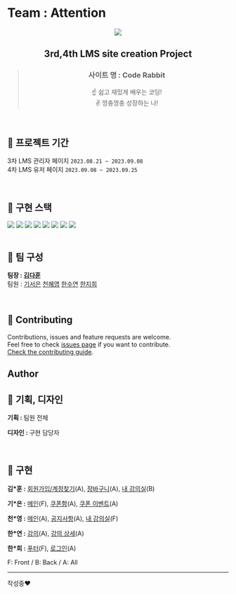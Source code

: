 <h1>Team : Attention</h1>
<div align="center">
  <img src="https://i.postimg.cc/DfX5958C/Code-Rabbit.png">
  <h2>3rd,4th LMS site creation Project</h2>

> <h3>사이트 명 : Code Rabbit </h3>☝️ 쉽고 재밌게 배우는 코딩! <br>✌️ 껑충껑충 성장하는 나!
</div>
<br>

## 📝 프로젝트 기간

3차 LMS 관리자 페이지 `2023.08.21 ~ 2023.09.08`<br>
4차 LMS 유저 페이지 `2023.09.08 ~ 2023.09.25`

<br>

## 🚀 구현 스택
<span>
  <img src="https://img.shields.io/badge/HTML5-E34F26?style=flat&logo=html5&logoColor=white">
  <img src="https://img.shields.io/badge/CSS3-1572B6?style=flat&logo=css3&logoColor=white">
  <img src="https://img.shields.io/badge/JavaScript-F7DF1E?style=flat&logo=javascript&logoColor=white"/>
  <img src="https://img.shields.io/badge/jQuery-0769AD?style=flat&logo=jquery&logoColor=white">
  <img src="https://img.shields.io/badge/Bootstrap-7952B3?style=flat&logo=bootstrap&logoColor=white"/>
  <img src="https://img.shields.io/badge/php-777BB4?style=flat&logo=php&logoColor=white">
  <img src="https://img.shields.io/badge/MySQL-0769AD?style=flat&logo=mysql&logoColor=white"/>
  <img src="https://img.shields.io/badge/Apache-D21218?style=flat&logo=apache&logoColor=white"/>
</span>

<br>
<br>

## 🐰 팀 구성

**팀장 : [김다훈](https://github.com/hoon95)**<br />
팀원 : [기서은](https://github.com/rltjdms) 
[천혜영](https://github.com/HyeYoungee)
[한수연](https://github.com/SOOSLOANE)
[한지희](https://github.com/jijihui22)

<br>

## 🤝 Contributing

Contributions, issues and feature requests are welcome.<br />
Feel free to check [issues page](https://github.com/kefranabg/readme-md-generator/issues) if you want to contribute.<br />
[Check the contributing guide](./CONTRIBUTING.md).<br />

## Author


## 🎨 기획, 디자인

<p><b>기획 : </b>팀원 전체</p>
<p><b>디자인 : </b>구현 담당자</p>

<br>

## 🌈 구현
<p><b>김*훈 :</b>
      <a href="/attention/user/member/signup.php"> 회원가입/계정찾기</a>(A),
      <a href="/attention/user/cart/cart.php"> 장바구니</a>(A),
      <a href="/attention/user/my_class/my_class.php"> 내 강의실</a>(B)
    </p>
    <p><b>기*은 :</b>
      <a href="/attention/user/index.php"> 메인</a>(F),
      <a href="/attention/user/coupon.php"> 쿠폰함</a>(A),
      <a href="/attention/user/event_vs2.0.php"> 쿠폰 이벤트</a>(A)
    </p>
    <p><b>천*영 :</b>
      <a href="/attention/user/index.php"> 메인</a>(A),
      <a href="/attention/user/community/notice.php"> 공지사항</a>(A),
      <a href="/attention/user/my_class/my_class.php"> 내 강의실</a>(F)
    </p>
    <p><b>한*연 :</b>
      <a href="/attention/user/class/class_whole_list.php"> 강의</a>(A),
      <a href="/attention/user/class/class_detail_view.php?pid=72"> 강의 상세</a>(A)
    </p>
    <p><b>한*희 :</b>
      <a href="/attention/user/index.php"> 푸터</a>(F),
      <a href="/attention/user/login.php"> 로그인</a>(A)
    </p>
    <p class="text5">F: Front / B: Back / A: All</p>

---
작성중❤️

